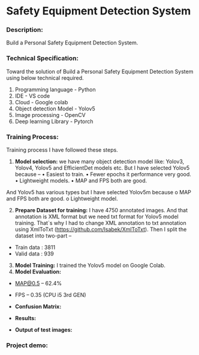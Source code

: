 # Safety Equipment Detection System
  

### Description: 
Build a Personal Safety Equipment Detection System.

### Technical Specification: 
Toward the solution of Build a Personal Safety Equipment Detection System using below technical required.
1.	Programming language  -	Python
2.	IDE	                   - VS code
3.	Cloud	                - Google colab
4.	Object detection Model -	Yolov5
5.	Image processing -	OpenCV
6.	Deep learning Library - Pytorch


### Training Process: 
Training process I have followed these steps.
1.	**Model selection:** we have many object detection model like: Yolov3, Yolov4, Yolov5 and EfficientDet models etc.
But I have selected Yolov5 because –
•	Easiest to train.
•	Fewer epochs it performance very good.
•	Lightweight models.
•	MAP and FPS both are good.
 
       



	

And Yolov5 has various types but I have selected Yolov5m because
o	MAP and FPS both are good.
o	Lightweight model.
 

2.	**Prepare Dataset for training:** I have 4750 annotated images. And that annotation is XML format but we need txt format for Yolov5 model training. That`s why I had to change XML annotation to txt annotation using XmlToTxt (https://github.com/Isabek/XmlToTxt).
Then I split the dataset into two-part –
- Train data : 3811
- Valid data : 939
3.	**Model Training:**
I trained the Yolov5 model on Google Colab.
4.	**Model Evaluation:**
-	MAP@0.5 –  62.4%
-	FPS – 0.35 (CPU i5 3rd GEN)

- **Confusion Matrix:**
 



- **Results:**
 
- **Output of test images:**
                                                    
### Project demo:
 



